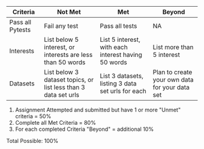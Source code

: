 | Criteria         | Not Met                                                        | Met                                                 | Beyond                           |
|------------------|----------------------------------------------------------------|-----------------------------------------------------|------------------------------------------------|
| Pass all Pytests | Fail any test                                                  | Pass all tests                                      | NA                                             |
| Interests        | List below 5 interest, or interests are less than 50 words     | List 5 interest, with each interest having 50 words | List more than 5 interest                      |
| Datasets         | List below 3 dataset topics, or list less than 3 data set urls | List 3 datasets, listing 3 data set urls for each   | Plan to create your own data for your data set |

1. Assignment Attempted and submitted but have 1 or more "Unmet" criteria = 50%
2. Complete all Met Criteria = 80%
3. For each completed Criteria "Beyond" = additional 10%

Total Possible: 100%
